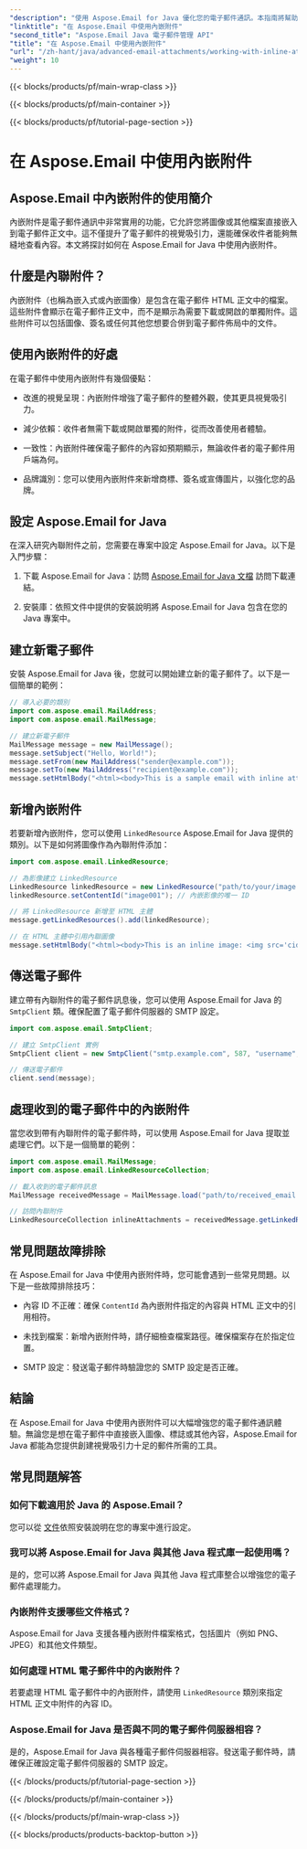 ```yaml
---
"description": "使用 Aspose.Email for Java 優化您的電子郵件通訊。本指南將幫助您學習如何使用內嵌附件。"
"linktitle": "在 Aspose.Email 中使用內嵌附件"
"second_title": "Aspose.Email Java 電子郵件管理 API"
"title": "在 Aspose.Email 中使用內嵌附件"
"url": "/zh-hant/java/advanced-email-attachments/working-with-inline-attachments/"
"weight": 10
---
```


{{< blocks/products/pf/main-wrap-class >}}

{{< blocks/products/pf/main-container >}}

{{< blocks/products/pf/tutorial-page-section >}}

# 在 Aspose.Email 中使用內嵌附件


## Aspose.Email 中內嵌附件的使用簡介

內嵌附件是電子郵件通訊中非常實用的功能，它允許您將圖像或其他檔案直接嵌入到電子郵件正文中。這不僅提升了電子郵件的視覺吸引力，還能確保收件者能夠無縫地查看內容。本文將探討如何在 Aspose.Email for Java 中使用內嵌附件。

## 什麼是內聯附件？

內嵌附件（也稱為嵌入式或內嵌圖像）是包含在電子郵件 HTML 正文中的檔案。這些附件會顯示在電子郵件正文中，而不是顯示為需要下載或開啟的單獨附件。這些附件可以包括圖像、簽名或任何其他您想要合併到電子郵件佈局中的文件。

## 使用內嵌附件的好處

在電子郵件中使用內嵌附件有幾個優點：

- 改進的視覺呈現：內嵌附件增強了電子郵件的整體外觀，使其更具視覺吸引力。

- 減少依賴：收件者無需下載或開啟單獨的附件，從而改善使用者體驗。

- 一致性：內嵌附件確保電子郵件的內容如預期顯示，無論收件者的電子郵件用戶端為何。

- 品牌識別：您可以使用內嵌附件來新增商標、簽名或宣傳圖片，以強化您的品牌。

## 設定 Aspose.Email for Java

在深入研究內聯附件之前，您需要在專案中設定 Aspose.Email for Java。以下是入門步驟：

1. 下載 Aspose.Email for Java：訪問 [Aspose.Email for Java 文檔](https://reference.aspose.com/email/java/) 訪問下載連結。

2. 安裝庫：依照文件中提供的安裝說明將 Aspose.Email for Java 包含在您的 Java 專案中。

## 建立新電子郵件

安裝 Aspose.Email for Java 後，您就可以開始建立新的電子郵件了。以下是一個簡單的範例：

```java
// 導入必要的類別
import com.aspose.email.MailAddress;
import com.aspose.email.MailMessage;

// 建立新電子郵件
MailMessage message = new MailMessage();
message.setSubject("Hello, World!");
message.setFrom(new MailAddress("sender@example.com"));
message.setTo(new MailAddress("recipient@example.com"));
message.setHtmlBody("<html><body>This is a sample email with inline attachments.</body></html>");
```

## 新增內嵌附件

若要新增內嵌附件，您可以使用 `LinkedResource` Aspose.Email for Java 提供的類別。以下是如何將圖像作為內聯附件添加：

```java
import com.aspose.email.LinkedResource;

// 為影像建立 LinkedResource
LinkedResource linkedResource = new LinkedResource("path/to/your/image.png");
linkedResource.setContentId("image001"); // 內嵌影像的唯一 ID

// 將 LinkedResource 新增至 HTML 主體
message.getLinkedResources().add(linkedResource);

// 在 HTML 主體中引用內聯圖像
message.setHtmlBody("<html><body>This is an inline image: <img src='cid:image001'></body></html>");
```

## 傳送電子郵件

建立帶有內聯附件的電子郵件訊息後，您可以使用 Aspose.Email for Java 的 `SmtpClient` 類。確保配置了電子郵件伺服器的 SMTP 設定。

```java
import com.aspose.email.SmtpClient;

// 建立 SmtpClient 實例
SmtpClient client = new SmtpClient("smtp.example.com", 587, "username", "password");

// 傳送電子郵件
client.send(message);
```

## 處理收到的電子郵件中的內嵌附件

當您收到帶有內聯附件的電子郵件時，可以使用 Aspose.Email for Java 提取並處理它們。以下是一個簡單的範例：

```java
import com.aspose.email.MailMessage;
import com.aspose.email.LinkedResourceCollection;

// 載入收到的電子郵件訊息
MailMessage receivedMessage = MailMessage.load("path/to/received_email.eml");

// 訪問內聯附件
LinkedResourceCollection inlineAttachments = receivedMessage.getLinkedResources();
```

## 常見問題故障排除

在 Aspose.Email for Java 中使用內嵌附件時，您可能會遇到一些常見問題。以下是一些故障排除技巧：

- 內容 ID 不正確：確保 `ContentId` 為內嵌附件指定的內容與 HTML 正文中的引用相符。

- 未找到檔案：新增內嵌附件時，請仔細檢查檔案路徑。確保檔案存在於指定位置。

- SMTP 設定：發送電子郵件時驗證您的 SMTP 設定是否正確。

## 結論

在 Aspose.Email for Java 中使用內嵌附件可以大幅增強您的電子郵件通訊體驗。無論您是想在電子郵件中直接嵌入圖像、標誌或其他內容，Aspose.Email for Java 都能為您提供創建視覺吸引力十足的郵件所需的工具。

## 常見問題解答

### 如何下載適用於 Java 的 Aspose.Email？

您可以從 [文件](https://reference.aspose.com/email/java/)依照安裝說明在您的專案中進行設定。

### 我可以將 Aspose.Email for Java 與其他 Java 程式庫一起使用嗎？

是的，您可以將 Aspose.Email for Java 與其他 Java 程式庫整合以增強您的電子郵件處理能力。

### 內嵌附件支援哪些文件格式？

Aspose.Email for Java 支援各種內嵌附件檔案格式，包括圖片（例如 PNG、JPEG）和其他文件類型。

### 如何處理 HTML 電子郵件中的內嵌附件？

若要處理 HTML 電子郵件中的內嵌附件，請使用 `LinkedResource` 類別來指定 HTML 正文中附件的內容 ID。

### Aspose.Email for Java 是否與不同的電子郵件伺服器相容？

是的，Aspose.Email for Java 與各種電子郵件伺服器相容。發送電子郵件時，請確保正確設定電子郵件伺服器的 SMTP 設定。

{{< /blocks/products/pf/tutorial-page-section >}}

{{< /blocks/products/pf/main-container >}}

{{< /blocks/products/pf/main-wrap-class >}}

{{< blocks/products/products-backtop-button >}}